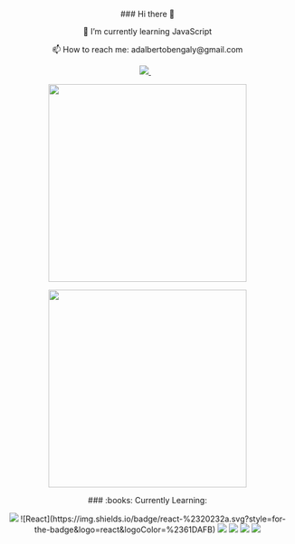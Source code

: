 <p align='center'> 
  ### Hi there 👋
</p>

<p align='center'> 
  🌱 I’m currently learning JavaScript
</p>

<p align='center'> 
  📫 How to reach me: adalbertobengaly@gmail.com
</p>

<p align='center'> 
  <a href="https://www.linkedin.com/in/adalbertomidon/">
    <img src="https://img.shields.io/badge/linkedin-%230077B5.svg?&style=for-the-badge&logo=linkedin&logoColor=white" />
  </a>&nbsp;&nbsp;
</p>

<p align='center'>
  <a href="#"><img src="https://github-readme-stats.vercel.app/api?username=adalbertobengaly&show_icons=true&count_private=true&theme=dark" width="350" >
</p>

<p align='center'>
  <a href="#"><img src="https://github-readme-stats.vercel.app/api/top-langs/?username=adalbertobengaly&theme=dark&layout=compact" width="350" ></a></a>
</p>

<p align='center'>
  ### :books: Currently Learning:
</p>

<p align='center'>
  <img src="https://img.shields.io/badge/Git-F05032?style=for-the-badge&logo=git&logoColor=white" />
  ![React](https://img.shields.io/badge/react-%2320232a.svg?style=for-the-badge&logo=react&logoColor=%2361DAFB)
  <img src="https://img.shields.io/badge/Java-ED8B00?style=for-the-badge&logo=java&logoColor=white" />
  <img src="https://img.shields.io/badge/SQLite-07405E?style=for-the-badge&logo=sqlite&logoColor=white" />
  <img src="https://img.shields.io/badge/firebase-ffca28?style=for-the-badge&logo=firebase&logoColor=black" />
  <img src="https://img.shields.io/badge/Windows-0078D6?style=for-the-badge&logo=windows&logoColor=white" />
</p>
